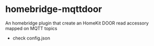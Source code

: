 # homebridge-mqttdoor
An homebridge plugin that create an HomeKit DOOR read accessory mapped on MQTT topics
 - check config.json